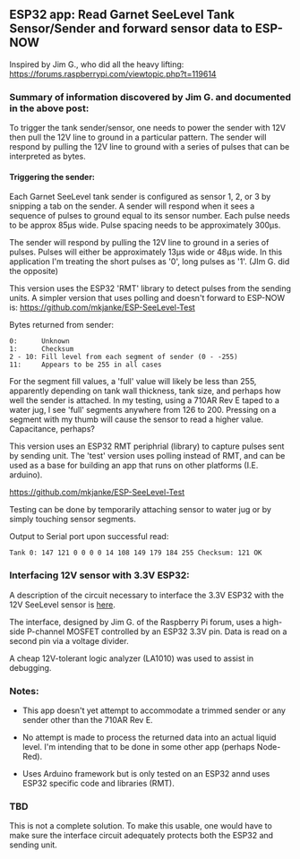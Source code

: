 ## ESP32 app: Read Garnet SeeLevel Tank Sensor/Sender and forward sensor data to ESP-NOW

Inspired by Jim G., who did all the heavy lifting: https://forums.raspberrypi.com/viewtopic.php?t=119614

### Summary of information discovered by Jim G. and documented in the above post:

To trigger the tank sender/sensor, one needs to power the sender with 12V then pull the 12V line to ground in a particular pattern. The sender will respond by pulling the 12V line to ground with a series of pulses that can be interpreted as bytes.

#### Triggering the sender:

Each Garnet SeeLevel tank sender is configured as sensor 1, 2, or 3 by snipping a tab on the sender. A sender will respond when it sees a sequence of pulses to ground equal to its sensor number. Each pulse needs to be approx 85µs wide. Pulse spacing needs to be approximately 300µs.

The sender will respond by pulling the 12V line to ground in a series of pulses. Pulses will either be approximately 13µs wide or 48µs wide. In this application I'm treating the short pulses as '0', long pulses as '1'. (JIm G. did the opposite)

This version uses the ESP32 'RMT' library to detect pulses from the sending units. A simpler version that uses polling and doesn't forward to ESP-NOW is: https://github.com/mkjanke/ESP-SeeLevel-Test

Bytes returned from sender:

    0:      Unknown
    1:      Checksum
    2 - 10: Fill level from each segment of sender (0 - -255)
    11:     Appears to be 255 in all cases

For the segment fill values, a 'full' value will likely be less than 255, apparently depending on tank wall thickness, tank size, and perhaps how well the sender is attached. In my testing, using a 710AR Rev E taped to a water jug, I see 'full' segments  anywhere from 126 to 200. Pressing on a segment with my thumb will cause the sensor to read a higher value. Capacitance, perhaps?

This version uses an ESP32 RMT periphrial (library) to capture pulses sent by sending unit. The 'test' version uses polling instead of RMT, and can be used as a base for building an app that runs on other platforms (I.E. arduino).

https://github.com/mkjanke/ESP-SeeLevel-Test

Testing can be done by temporarily attaching sensor to water jug or by simply touching sensor segments.

Output to Serial port upon successful read:

    Tank 0: 147 121 0 0 0 0 14 108 149 179 184 255 Checksum: 121 OK

### Interfacing 12V sensor with 3.3V ESP32:

A description of the circuit necessary to interface the 3.3V ESP32 with the 12V SeeLevel sensor is [here](./docs/LevelShifter.md). 

The interface, designed by Jim G. of the Raspberry Pi forum, uses a high-side P-channel MOSFET controlled by an ESP32 3.3V pin. Data is read on a second pin via a voltage divider.

A cheap 12V-tolerant logic analyzer (LA1010) was used to assist in debugging.

### Notes:

 * This app doesn't yet attempt to accommodate a trimmed sender or any sender other than the 710AR Rev E.

 * No attempt is made to process the returned data into an actual liquid level. I'm intending that to be done in some other app (perhaps Node-Red).

 * Uses Arduino framework but is only tested on an ESP32 annd uses ESP32 specific code and libraries (RMT).

### TBD

This is not a complete solution. To make this usable, one would have to make sure the interface circuit adequately protects both the ESP32 and sending unit.

